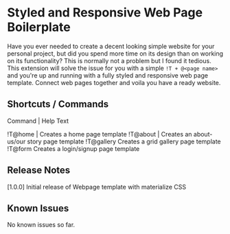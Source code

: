 # Styled and Responsive Web Page Boilerplate

Have you ever needed to create a decent looking simple website for your personal project, but did you spend more time on its design than on working on its functionality?
This is normally not a problem but I found it tedious. This extension will solve the issue for you with a simple `!T + @<page name>` and you're up and running with a fully styled and responsive web page template. Connect web pages together and voila you have a ready website.

## Shortcuts / Commands

Command      |      Help Text

!T@home      |     Creates a home page template
!T@about     |     Creates an about-us/our story page template
!T@gallery         Creates a grid gallery page template
!T@form            Creates a login/signup page template

## Release Notes

[1.0.0]
Initial release of Webpage template with materialize CSS

## Known Issues

No known issues so far.
